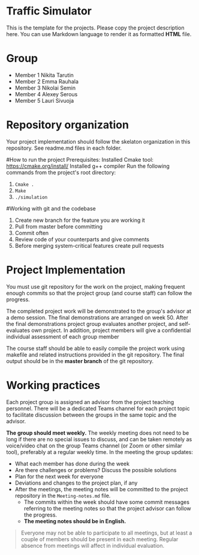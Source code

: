 # Traffic Simulator

This is the template for the projects. Please copy the project description here. 
You can use Markdown language to render it as formatted **HTML** file.

# Group
- Member 1 Nikita Tarutin
- Member 2 Emma Rauhala
- Member 3 Nikolai Semin
- Member 4 Alexey Serous
- Member 5 Lauri Sivuoja

# Repository organization
Your project implementation should follow the skelaton organization in this repository.
See readme.md files in each folder.


#How to run the project
Prerequisites:
Installed Cmake tool: https://cmake.org/install/
Installed g++ compiler
Run the following commands from the project's root directory:
1) `Cmake .`
2) `Make`
3) `./simulation`

#Working with git and the codebase
1) Create new branch for the feature you are working it 
2) Pull from master before committing
3) Commit often 
4) Review code of your counterparts and give comments
5) Before merging system-critical features create pull requests

# Project Implementation 
You must use git repository for the work on the project, making frequent enough commits so 
that the project group (and course staff) can follow the progress.

The completed project work will be demonstrated to the group's advisor at a demo session. 
The final demonstrations are arranged on week 50. After the final demonstrations project group 
evaluates another project, and self-evaluates own project. In addition, project members will 
give a confidential individual assessment of each group member

The course staff should be able to easily compile the project work using makefile and related 
instructions provided in the git repository. The final output should be in the **master branch** of the git repository.

# Working practices
Each project group is assigned an advisor from the project teaching personnel. 
There will be a dedicated Teams channel for each project topic to facilitate discussion between 
the groups in the same topic and the advisor. 

**The group should meet weekly.** The weekly meeting does not need to be long if there are no special issues 
to discuss, and can be taken remotely as voice/video chat on the group Teams channel (or Zoom or other similar tool), 
preferably at a regular weekly time. In the meeting the group updates:

- What each member has done during the week
- Are there challenges or problems? Discuss the possible solutions
- Plan for the next week for everyone
- Deviations and changes to the project plan, if any
- After the meetings, the meeting notes will be committed to the project repository in the `Meeting-notes.md` file. 
    * The commits within the week should have some commit messages referring to the meeting notes so 
      that the project advisor can follow the progress.  
    * **The meeting notes should be in English.**

> Everyone may not be able to participate to all meetings, but at least a couple of members should be present in each meeting. 
> Regular absence from meetings will affect in individual evaluation.
